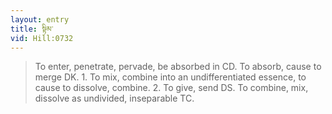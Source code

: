 ```yaml
---
layout: entry
title: སྟིམ་
vid: Hill:0732
---
```

> To enter, penetrate, pervade, be absorbed in CD. To absorb, cause to merge DK. 1. To mix, combine into an undifferentiated essence, to cause to dissolve, combine. 2. To give, send DS. To combine, mix, dissolve as undivided, inseparable TC.
